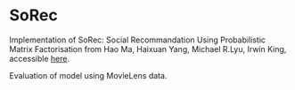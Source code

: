 # SoRec
Implementation of SoRec: Social Recommandation Using Probabilistic Matrix Factorisation from Hao Ma, Haixuan Yang, Michael R.Lyu, Irwin King, accessible [here](https://www.google.fr/url?sa=t&rct=j&q=&esrc=s&source=web&cd=1&ved=0ahUKEwiChrvl2bTQAhUFSRoKHau5AwYQFggiMAA&url=http%3A%2F%2Fciteseerx.ist.psu.edu%2Fviewdoc%2Fdownload%3Fdoi%3D10.1.1.304.2464%26rep%3Drep1%26type%3Dpdf&usg=AFQjCNGdhgogXpFzHWBl643soUxDrsxqUw&sig2=0QCkRn9hFeOs7IxB5p0uRw).


Evaluation of model using MovieLens data.
